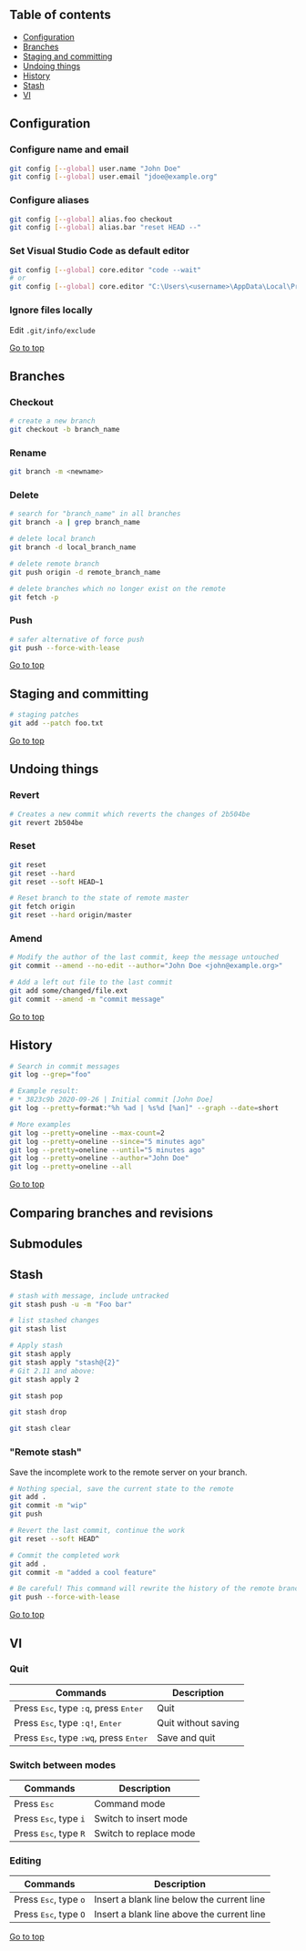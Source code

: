 ## Table of contents

- [Configuration](#configuration)
- [Branches](#branches)
- [Staging and committing](#staging-and-committing)
- [Undoing things](#undoing-things)
- [History](#history)
- [Stash](#stash)
- [VI](#vi)

## Configuration

### Configure name and email

```bash
git config [--global] user.name "John Doe"
git config [--global] user.email "jdoe@example.org"
```

### Configure aliases

```bash
git config [--global] alias.foo checkout
git config [--global] alias.bar "reset HEAD --"
```

### Set Visual Studio Code as default editor

```bash
git config [--global] core.editor "code --wait"
# or
git config [--global] core.editor "C:\Users\<username>\AppData\Local\Programs\Microsoft VS Code\Code.exe --wait"
```

### Ignore files locally

Edit ```.git/info/exclude```<br>

[Go to top](#table-of-contents)

## Branches

### Checkout

```bash
# create a new branch
git checkout -b branch_name
```

### Rename

```bash
git branch -m <newname>
```

### Delete

```bash
# search for "branch_name" in all branches
git branch -a | grep branch_name

# delete local branch
git branch -d local_branch_name

# delete remote branch
git push origin -d remote_branch_name

# delete branches which no longer exist on the remote
git fetch -p
```

### Push

```bash
# safer alternative of force push
git push --force-with-lease
```

[Go to top](#table-of-contents)

## Staging and committing

```bash
# staging patches
git add --patch foo.txt
```

[Go to top](#table-of-contents)

## Undoing things

### Revert

```bash
# Creates a new commit which reverts the changes of 2b504be
git revert 2b504be
```

### Reset

```bash
git reset
git reset --hard
git reset --soft HEAD~1

# Reset branch to the state of remote master
git fetch origin
git reset --hard origin/master
```

### Amend

```bash
# Modify the author of the last commit, keep the message untouched
git commit --amend --no-edit --author="John Doe <john@example.org>"

# Add a left out file to the last commit
git add some/changed/file.ext
git commit --amend -m "commit message"
```

[Go to top](#table-of-contents)

## History

```bash
# Search in commit messages
git log --grep="foo"

# Example result:
# * 3823c9b 2020-09-26 | Initial commit [John Doe]
git log --pretty=format:"%h %ad | %s%d [%an]" --graph --date=short

# More examples
git log --pretty=oneline --max-count=2
git log --pretty=oneline --since="5 minutes ago"
git log --pretty=oneline --until="5 minutes ago"
git log --pretty=oneline --author="John Doe"
git log --pretty=oneline --all
```

[Go to top](#table-of-contents)

## Comparing branches and revisions

## Submodules

## Stash

```bash
# stash with message, include untracked
git stash push -u -m "Foo bar"

# list stashed changes
git stash list

# Apply stash
git stash apply
git stash apply "stash@{2}"
# Git 2.11 and above:
git stash apply 2

git stash pop

git stash drop

git stash clear
```

### "Remote stash"

Save the incomplete work to the remote server on your branch.

```bash
# Nothing special, save the current state to the remote
git add .
git commit -m "wip"
git push

# Revert the last commit, continue the work 
git reset --soft HEAD^

# Commit the completed work
git add .
git commit -m "added a cool feature"

# Be careful! This command will rewrite the history of the remote branch.
git push --force-with-lease
```

[Go to top](#table-of-contents)

## VI

### Quit

Commands | Description
--- | ---
Press <kbd>Esc</kbd>, type `:q`, press <kbd>Enter</kbd> | Quit
Press <kbd>Esc</kbd>, type `:q!`, <kbd>Enter</kbd> | Quit without saving
Press <kbd>Esc</kbd>, type `:wq`, press <kbd>Enter</kbd> | Save and quit

### Switch between modes

Commands | Description
--- | ---
Press <kbd>Esc</kbd> | Command mode
Press <kbd>Esc</kbd>, type `i` | Switch to insert mode
Press <kbd>Esc</kbd>, type `R` | Switch to replace mode

### Editing

Commands | Description
--- | ---
Press <kbd>Esc</kbd>, type `o` | Insert a blank line below the current line
Press <kbd>Esc</kbd>, type `O` | Insert a blank line above the current line

[Go to top](#table-of-contents)
